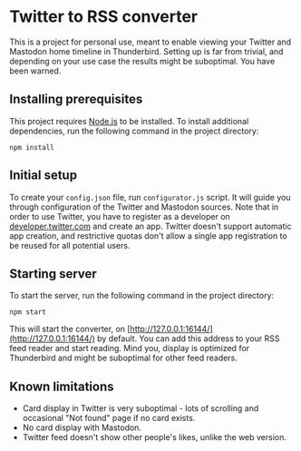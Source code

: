 Twitter to RSS converter
========================

This is a project for personal use, meant to enable viewing your Twitter and Mastodon home timeline in Thunderbird. Setting up is far from trivial, and depending on your use case the results might be suboptimal. You have been warned.

Installing prerequisites
------------------------

This project requires [Node.js](https://nodejs.org/) to be installed. To install additional dependencies, run the following command in the project directory:

    npm install

Initial setup
-------------

To create your `config.json` file, run `configurator.js` script. It will guide you through configuration of the Twitter and Mastodon sources. Note that in order to use Twitter, you have to register as a developer on [developer.twitter.com](https://developer.twitter.com/) and create an app. Twitter doesn't support automatic app creation, and restrictive quotas don't allow a single app registration to be reused for all potential users.

Starting server
---------------

To start the server, run the following command in the project directory:

    npm start

This will start the converter, on [http://127.0.0.1:16144/](http://127.0.0.1:16144/) by default. You can add this address to your RSS feed reader and start reading. Mind you, display is optimized for Thunderbird and might be suboptimal for other feed readers.

Known limitations
-----------------

* Card display in Twitter is very suboptimal - lots of scrolling and occasional "Not found" page if no card exists.
* No card display with Mastodon.
* Twitter feed doesn't show other people's likes, unlike the web version.
